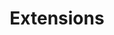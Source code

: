 ---
title: "Extensions"
description: Learn about WPGraphQL extensions from the community
path: reference/extensions
---